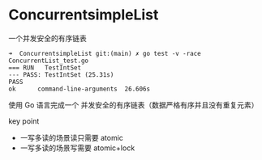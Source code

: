 # ConcurrentsimpleList
一个并发安全的有序链表

```
➜  ConcurrentsimpleList git:(main) ✗ go test -v -race ConcurrentList_test.go
=== RUN   TestIntSet
--- PASS: TestIntSet (25.31s)
PASS
ok      command-line-arguments  26.606s
```

使用 Go 语言完成一个 并发安全的有序链表（数据严格有序并且没有重复元素）

key point
- 一写多读的场景读只需要 atomic
- 一写多读的场景写需要   atomic+lock